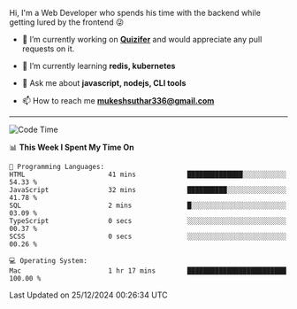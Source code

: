 Hi, I'm a Web Developer who spends his time with the backend while getting lured by the frontend 😜

- 🔭 I’m currently working on **[Quizifer](https://github.com/SutharMukesh/Quizifer/)** and would appreciate any pull requests on it.

- 🌱 I’m currently learning **redis, kubernetes**

- 💬 Ask me about **javascript, nodejs, CLI tools**

- 📫 How to reach me **mukeshsuthar336@gmail.com**

---
<!--START_SECTION:waka-->
![Code Time](http://img.shields.io/badge/Code%20Time-3%2C209%20hrs%2021%20mins-blue)

📊 **This Week I Spent My Time On** 

```text
💬 Programming Languages: 
HTML                     41 mins             ██████████████░░░░░░░░░░░   54.33 % 
JavaScript               32 mins             ██████████░░░░░░░░░░░░░░░   41.78 % 
SQL                      2 mins              █░░░░░░░░░░░░░░░░░░░░░░░░   03.09 % 
TypeScript               0 secs              ░░░░░░░░░░░░░░░░░░░░░░░░░   00.37 % 
SCSS                     0 secs              ░░░░░░░░░░░░░░░░░░░░░░░░░   00.26 % 

💻 Operating System: 
Mac                      1 hr 17 mins        █████████████████████████   100.00 % 
```


 Last Updated on 25/12/2024 00:26:34 UTC
<!--END_SECTION:waka-->

